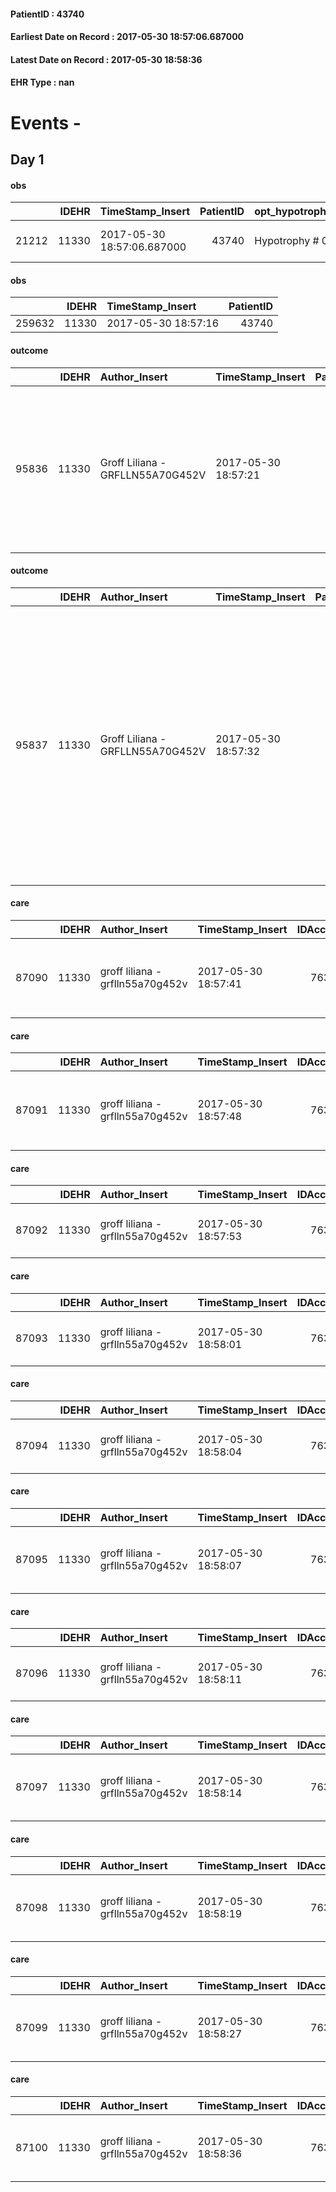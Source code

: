 
#### PatientID : 43740
#### Earliest Date on Record : 2017-05-30 18:57:06.687000
#### Latest Date on Record : 2017-05-30 18:58:36
#### EHR Type : nan

# Events - 

## Day 1

#### obs
|       |   IDEHR | TimeStamp_Insert           |   PatientID | opt_hypotrophy   | chk_eloquence     | asthenia     | dyspnoea                  | body_temp    | agitation_behavior_freq   | mood       | cognitive_state   |
|------:|--------:|:---------------------------|------------:|:-----------------|:------------------|:-------------|:--------------------------|:-------------|:--------------------------|:-----------|:------------------|
| 21212 |   11330 | 2017-05-30 18:57:06.687000 |       43740 | Hypotrophy # 0   | fluent speech # 0 | Moderate # 2 | applicant mild strain # 6 | Apyrexia # 0 | quiet # 0                 | Anger # 09 | Polished # 2      |

#### obs
|        |   IDEHR | TimeStamp_Insert    |   PatientID |
|-------:|--------:|:--------------------|------------:|
| 259632 |   11330 | 2017-05-30 18:57:16 |       43740 |

#### outcome
|       |   IDEHR | Author_Insert                    | TimeStamp_Insert    |   PatientID |   IDDigitalSignDocument |   IDPAI_VIDAS | opt_problem                        |   opt_problem_num | opt_obiettivo                                                                                                                         |   opt_obiettivo_num | opt_stato_problema   |   opt_stato_problema_num | opt_interventi                                                                                                                                  |   opt_interventi_num |
|------:|--------:|:---------------------------------|:--------------------|------------:|------------------------:|--------------:|:-----------------------------------|------------------:|:--------------------------------------------------------------------------------------------------------------------------------------|--------------------:|:---------------------|-------------------------:|:------------------------------------------------------------------------------------------------------------------------------------------------|---------------------:|
| 95836 |   11330 | Groff Liliana - GRFLLN55A70G452V | 2017-05-30 18:57:21 |       43740 |                  767190 |         98074 | Alteration of the oral mucosa # 32 |                 4 | The clinical picture (subjective and / or objective) of the patient will improve (eg xerostomia, mycosis, mucositis, hemorrhage) # 63 |                   4 | Open Problem # 1     |                        1 | Implementation PAI - Inspect the mouth to detect any lesions, sores or bleeding # 526; Implementation of the PAI - Therapeutic adjustment # 531 |                    4 |

#### outcome
|       |   IDEHR | Author_Insert                    | TimeStamp_Insert    |   PatientID |   IDDigitalSignDocument |   IDPAI_VIDAS | opt_problem                                            |   opt_problem_num | opt_obiettivo                                                                                              |   opt_obiettivo_num | opt_stato_problema   |   opt_stato_problema_num | opt_interventi                                                                                                                                                                                                                                                          |   opt_interventi_num |
|------:|--------:|:---------------------------------|:--------------------|------------:|------------------------:|--------------:|:-------------------------------------------------------|------------------:|:-----------------------------------------------------------------------------------------------------------|--------------------:|:---------------------|-------------------------:|:------------------------------------------------------------------------------------------------------------------------------------------------------------------------------------------------------------------------------------------------------------------------|---------------------:|
| 95837 |   11330 | Groff Liliana - GRFLLN55A70G452V | 2017-05-30 18:57:32 |       43740 |                  767191 |         98075 | Alteration or risk of impairment of lung function # 26 |                 3 | The patient will not present symptoms that will reduce QoL (epistaxis, cough, hemoptysis, hemoptysis) # 45 |                   4 | Open Problem # 1     |                        1 | Educational - Educate the caregiver / patient on the recognition / treatment of symptom # 280; Implementation of the PAI - Administer the medication correctly as prescribed # 276; Implementation of the PAI - Evaluate the effectiveness of drug administration # 277 |                    4 |

#### care
|       |   IDEHR | Author_Insert                    | TimeStamp_Insert    |   IDAccess | EHRType   |   PatientID |   IDTERAPIE_OUTPAT_VIDAS |   ds_dose | opt_via_di_somm   | ds_ora       | dt_data_inizio      |   opt_pregressa |   opt_somm_terapia |   opt_estemporanea |   opt_termina |   opt_somm_in_pompa | opt_farmaco                                           | Note_al_bisogno                 |
|------:|--------:|:---------------------------------|:--------------------|-----------:|:----------|------------:|-------------------------:|----------:|:------------------|:-------------|:--------------------|----------------:|-------------------:|-------------------:|--------------:|--------------------:|:------------------------------------------------------|:--------------------------------|
| 87090 |   11330 | groff liliana - grflln55a70g452v | 2017-05-30 18:57:41 |      76358 | amb       |       43740 |                    64719 |         1 | oral # 0 = 0      | at need # 24 | 2017-05-30 00:00:00 |               0 |                  0 |                  0 |             0 |                   0 | morphine sulfate (10 mg oramorph 5 ml flac os) # 1604 | for anxiety or pain, repeatable |

#### care
|       |   IDEHR | Author_Insert                    | TimeStamp_Insert    |   IDAccess | EHRType   |   PatientID |   IDTERAPIE_OUTPAT_VIDAS |   ds_dose | opt_via_di_somm   | ds_ora          | dt_data_inizio      |   opt_pregressa |   opt_somm_terapia |   opt_estemporanea |   opt_termina |   opt_somm_in_pompa | opt_farmaco                                                |
|------:|--------:|:---------------------------------|:--------------------|-----------:|:----------|------------:|-------------------------:|----------:|:------------------|:----------------|:--------------------|----------------:|-------------------:|-------------------:|--------------:|--------------------:|:-----------------------------------------------------------|
| 87091 |   11330 | groff liliana - grflln55a70g452v | 2017-05-30 18:57:48 |      76358 | amb       |       43740 |                    64720 |         1 | oral # 0 = 0      | 08 # 8; 20 # 20 | 2017-05-30 00:00:00 |               0 |                  0 |                  0 |             0 |                   0 | acetylsalicylic acid (cardioaspirin 100 mg tablets) # 1150 |

#### care
|       |   IDEHR | Author_Insert                    | TimeStamp_Insert    |   IDAccess | EHRType   |   PatientID |   IDTERAPIE_OUTPAT_VIDAS |   ds_dose | opt_via_di_somm        | ds_ora   | dt_data_inizio      |   opt_pregressa |   opt_somm_terapia |   opt_estemporanea |   opt_termina |   opt_somm_in_pompa | opt_farmaco                          |
|------:|--------:|:---------------------------------|:--------------------|-----------:|:----------|------------:|-------------------------:|----------:|:-----------------------|:---------|:--------------------|----------------:|-------------------:|-------------------:|--------------:|--------------------:|:-------------------------------------|
| 87092 |   11330 | groff liliana - grflln55a70g452v | 2017-05-30 18:57:53 |      76358 | amb       |       43740 |                    64721 |         1 | subcutaneously # 3 = 3 | 20 # 20  | 2017-05-30 00:00:00 |               0 |                  0 |                  0 |             0 |                   0 | lovenox® (t clexane 6,000 iu) # 1135 |

#### care
|       |   IDEHR | Author_Insert                    | TimeStamp_Insert    |   IDAccess | EHRType   |   PatientID |   IDTERAPIE_OUTPAT_VIDAS |   ds_dose | opt_via_di_somm   | ds_ora   | dt_data_inizio      |   opt_pregressa |   opt_somm_terapia |   opt_estemporanea |   opt_termina |   opt_somm_in_pompa | opt_farmaco                            |
|------:|--------:|:---------------------------------|:--------------------|-----------:|:----------|------------:|-------------------------:|----------:|:------------------|:---------|:--------------------|----------------:|-------------------:|-------------------:|--------------:|--------------------:|:---------------------------------------|
| 87093 |   11330 | groff liliana - grflln55a70g452v | 2017-05-30 18:58:01 |      76358 | amb       |       43740 |                    64722 |         1 | oral # 0 = 0      | 08 # 8   | 2017-05-30 00:00:00 |               0 |                  0 |                  0 |             0 |                   0 | omeprazole (antra 10 mg tablets) # 952 |

#### care
|       |   IDEHR | Author_Insert                    | TimeStamp_Insert    |   IDAccess | EHRType   |   PatientID |   IDTERAPIE_OUTPAT_VIDAS |   ds_dose | opt_via_di_somm   | ds_ora   | dt_data_inizio      |   opt_pregressa |   opt_somm_terapia |   opt_estemporanea |   opt_termina |   opt_somm_in_pompa | opt_farmaco                                 |
|------:|--------:|:---------------------------------|:--------------------|-----------:|:----------|------------:|-------------------------:|----------:|:------------------|:---------|:--------------------|----------------:|-------------------:|-------------------:|--------------:|--------------------:|:--------------------------------------------|
| 87094 |   11330 | groff liliana - grflln55a70g452v | 2017-05-30 18:58:04 |      76358 | amb       |       43740 |                    64723 |         1 | oral # 0 = 0      | 15 # 15  | 2017-05-30 00:00:00 |               0 |                  0 |                  0 |             0 |                   0 | fluconazole (100 mg fluconazole cps) # 1532 |

#### care
|       |   IDEHR | Author_Insert                    | TimeStamp_Insert    |   IDAccess | EHRType   |   PatientID |   IDTERAPIE_OUTPAT_VIDAS |   ds_dose | opt_via_di_somm   | ds_ora   | dt_data_inizio      |   opt_pregressa |   opt_somm_terapia |   opt_estemporanea |   opt_termina |   opt_somm_in_pompa | opt_farmaco                                    |
|------:|--------:|:---------------------------------|:--------------------|-----------:|:----------|------------:|-------------------------:|----------:|:------------------|:---------|:--------------------|----------------:|-------------------:|-------------------:|--------------:|--------------------:|:-----------------------------------------------|
| 87095 |   11330 | groff liliana - grflln55a70g452v | 2017-05-30 18:58:07 |      76358 | amb       |       43740 |                    64724 |         1 | oral # 0 = 0      | 09 # 9   | 2017-05-30 00:00:00 |               0 |                  0 |                  0 |             0 |                   0 | prednisone (25 mg tablets deltacortene) # 1449 |

#### care
|       |   IDEHR | Author_Insert                    | TimeStamp_Insert    |   IDAccess | EHRType   |   PatientID |   IDTERAPIE_OUTPAT_VIDAS |   ds_dose | opt_via_di_somm   | ds_ora   | dt_data_inizio      |   opt_pregressa |   opt_somm_terapia |   opt_estemporanea |   opt_termina |   opt_somm_in_pompa | opt_farmaco                            |
|------:|--------:|:---------------------------------|:--------------------|-----------:|:----------|------------:|-------------------------:|----------:|:------------------|:---------|:--------------------|----------------:|-------------------:|-------------------:|--------------:|--------------------:|:---------------------------------------|
| 87096 |   11330 | groff liliana - grflln55a70g452v | 2017-05-30 18:58:11 |      76358 | amb       |       43740 |                    64725 |         1 | oral # 0 = 0      | 07 # 7   | 2017-05-30 00:00:00 |               0 |                  0 |                  0 |             0 |                   0 | omeprazole (antra 10 mg tablets) # 952 |

#### care
|       |   IDEHR | Author_Insert                    | TimeStamp_Insert    |   IDAccess | EHRType   |   PatientID |   IDTERAPIE_OUTPAT_VIDAS |   ds_dose | opt_via_di_somm   | ds_ora          | dt_data_inizio      |   opt_pregressa |   opt_somm_terapia |   opt_estemporanea |   opt_termina |   opt_somm_in_pompa | opt_farmaco                                         |
|------:|--------:|:---------------------------------|:--------------------|-----------:|:----------|------------:|-------------------------:|----------:|:------------------|:----------------|:--------------------|----------------:|-------------------:|-------------------:|--------------:|--------------------:|:----------------------------------------------------|
| 87097 |   11330 | groff liliana - grflln55a70g452v | 2017-05-30 18:58:14 |      76358 | amb       |       43740 |                    64726 |         1 | oral # 0 = 0      | 08 # 8; 20 # 20 | 2017-05-30 00:00:00 |               0 |                  0 |                  0 |             0 |                   0 | morphine sulfate (10 mg tablets mscontin rp) # 1600 |

#### care
|       |   IDEHR | Author_Insert                    | TimeStamp_Insert    |   IDAccess | EHRType   |   PatientID |   IDTERAPIE_OUTPAT_VIDAS |   ds_dose | opt_via_di_somm   | ds_ora   | dt_data_inizio      |   opt_pregressa |   opt_somm_terapia |   opt_estemporanea |   opt_termina |   opt_somm_in_pompa | opt_farmaco                                      |
|------:|--------:|:---------------------------------|:--------------------|-----------:|:----------|------------:|-------------------------:|----------:|:------------------|:---------|:--------------------|----------------:|-------------------:|-------------------:|--------------:|--------------------:|:-------------------------------------------------|
| 87098 |   11330 | groff liliana - grflln55a70g452v | 2017-05-30 18:58:19 |      76358 | amb       |       43740 |                    64727 |         1 | oral # 0 = 0      | 12 # 12  | 2017-05-30 00:00:00 |               0 |                  0 |                  0 |             0 |                   0 | metformin (1000 mg tablets metformin rev) # 1077 |

#### care
|       |   IDEHR | Author_Insert                    | TimeStamp_Insert    |   IDAccess | EHRType   |   PatientID |   IDTERAPIE_OUTPAT_VIDAS |   ds_dose | opt_via_di_somm    | ds_ora          | dt_data_inizio      |   opt_pregressa |   opt_somm_terapia |   opt_estemporanea |   opt_termina |   opt_somm_in_pompa | opt_farmaco                                              |
|------:|--------:|:---------------------------------|:--------------------|-----------:|:----------|------------:|-------------------------:|----------:|:-------------------|:----------------|:--------------------|----------------:|-------------------:|-------------------:|--------------:|--------------------:|:---------------------------------------------------------|
| 87099 |   11330 | groff liliana - grflln55a70g452v | 2017-05-30 18:58:27 |      76358 | amb       |       43740 |                    64728 |         1 | inhalation # 7 = 7 | 09 # 9; 21 # 21 | 2017-05-30 00:00:00 |               0 |                  0 |                  0 |             0 |                   0 | tiotropium (spiriva respimat 2.5 micrograms inal) # 1957 |

#### care
|       |   IDEHR | Author_Insert                    | TimeStamp_Insert    |   IDAccess | EHRType   |   PatientID |   IDTERAPIE_OUTPAT_VIDAS |   ds_dose | opt_via_di_somm    | ds_ora          | dt_data_inizio      |   opt_pregressa |   opt_somm_terapia |   opt_estemporanea |   opt_termina |   opt_somm_in_pompa | opt_farmaco                                              |
|------:|--------:|:---------------------------------|:--------------------|-----------:|:----------|------------:|-------------------------:|----------:|:-------------------|:----------------|:--------------------|----------------:|-------------------:|-------------------:|--------------:|--------------------:|:---------------------------------------------------------|
| 87100 |   11330 | groff liliana - grflln55a70g452v | 2017-05-30 18:58:36 |      76358 | amb       |       43740 |                    64729 |         1 | inhalation # 7 = 7 | 09 # 9; 21 # 21 | 2017-05-30 00:00:00 |               0 |                  0 |                  0 |             0 |                   0 | tiotropium (spiriva respimat 2.5 micrograms inal) # 1957 |


